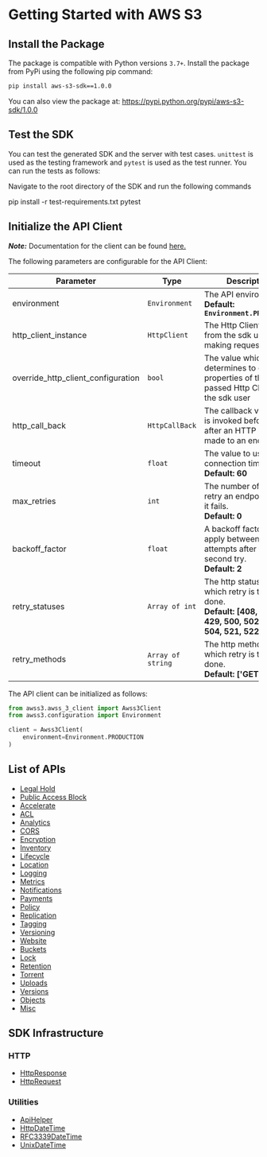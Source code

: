 
# Getting Started with AWS S3

## Install the Package

The package is compatible with Python versions `3.7+`.
Install the package from PyPi using the following pip command:

```bash
pip install aws-s3-sdk==1.0.0
```

You can also view the package at:
https://pypi.python.org/pypi/aws-s3-sdk/1.0.0

## Test the SDK

You can test the generated SDK and the server with test cases. `unittest` is used as the testing framework and `pytest` is used as the test runner. You can run the tests as follows:

Navigate to the root directory of the SDK and run the following commands


pip install -r test-requirements.txt
pytest


## Initialize the API Client

**_Note:_** Documentation for the client can be found [here.](https://www.github.com/MuHamza30/aws-s-3-python-sdk/tree/1.0.0/doc/client.md)

The following parameters are configurable for the API Client:

| Parameter | Type | Description |
|  --- | --- | --- |
| environment | `Environment` | The API environment. <br> **Default: `Environment.PRODUCTION`** |
| http_client_instance | `HttpClient` | The Http Client passed from the sdk user for making requests |
| override_http_client_configuration | `bool` | The value which determines to override properties of the passed Http Client from the sdk user |
| http_call_back | `HttpCallBack` | The callback value that is invoked before and after an HTTP call is made to an endpoint |
| timeout | `float` | The value to use for connection timeout. <br> **Default: 60** |
| max_retries | `int` | The number of times to retry an endpoint call if it fails. <br> **Default: 0** |
| backoff_factor | `float` | A backoff factor to apply between attempts after the second try. <br> **Default: 2** |
| retry_statuses | `Array of int` | The http statuses on which retry is to be done. <br> **Default: [408, 413, 429, 500, 502, 503, 504, 521, 522, 524]** |
| retry_methods | `Array of string` | The http methods on which retry is to be done. <br> **Default: ['GET', 'PUT']** |

The API client can be initialized as follows:

```python
from awss3.awss_3_client import Awss3Client
from awss3.configuration import Environment

client = Awss3Client(
    environment=Environment.PRODUCTION
)
```

## List of APIs

* [Legal Hold](https://www.github.com/MuHamza30/aws-s-3-python-sdk/tree/1.0.0/doc/controllers/legal-hold.md)
* [Public Access Block](https://www.github.com/MuHamza30/aws-s-3-python-sdk/tree/1.0.0/doc/controllers/public-access-block.md)
* [Accelerate](https://www.github.com/MuHamza30/aws-s-3-python-sdk/tree/1.0.0/doc/controllers/accelerate.md)
* [ACL](https://www.github.com/MuHamza30/aws-s-3-python-sdk/tree/1.0.0/doc/controllers/acl.md)
* [Analytics](https://www.github.com/MuHamza30/aws-s-3-python-sdk/tree/1.0.0/doc/controllers/analytics.md)
* [CORS](https://www.github.com/MuHamza30/aws-s-3-python-sdk/tree/1.0.0/doc/controllers/cors.md)
* [Encryption](https://www.github.com/MuHamza30/aws-s-3-python-sdk/tree/1.0.0/doc/controllers/encryption.md)
* [Inventory](https://www.github.com/MuHamza30/aws-s-3-python-sdk/tree/1.0.0/doc/controllers/inventory.md)
* [Lifecycle](https://www.github.com/MuHamza30/aws-s-3-python-sdk/tree/1.0.0/doc/controllers/lifecycle.md)
* [Location](https://www.github.com/MuHamza30/aws-s-3-python-sdk/tree/1.0.0/doc/controllers/location.md)
* [Logging](https://www.github.com/MuHamza30/aws-s-3-python-sdk/tree/1.0.0/doc/controllers/logging.md)
* [Metrics](https://www.github.com/MuHamza30/aws-s-3-python-sdk/tree/1.0.0/doc/controllers/metrics.md)
* [Notifications](https://www.github.com/MuHamza30/aws-s-3-python-sdk/tree/1.0.0/doc/controllers/notifications.md)
* [Payments](https://www.github.com/MuHamza30/aws-s-3-python-sdk/tree/1.0.0/doc/controllers/payments.md)
* [Policy](https://www.github.com/MuHamza30/aws-s-3-python-sdk/tree/1.0.0/doc/controllers/policy.md)
* [Replication](https://www.github.com/MuHamza30/aws-s-3-python-sdk/tree/1.0.0/doc/controllers/replication.md)
* [Tagging](https://www.github.com/MuHamza30/aws-s-3-python-sdk/tree/1.0.0/doc/controllers/tagging.md)
* [Versioning](https://www.github.com/MuHamza30/aws-s-3-python-sdk/tree/1.0.0/doc/controllers/versioning.md)
* [Website](https://www.github.com/MuHamza30/aws-s-3-python-sdk/tree/1.0.0/doc/controllers/website.md)
* [Buckets](https://www.github.com/MuHamza30/aws-s-3-python-sdk/tree/1.0.0/doc/controllers/buckets.md)
* [Lock](https://www.github.com/MuHamza30/aws-s-3-python-sdk/tree/1.0.0/doc/controllers/lock.md)
* [Retention](https://www.github.com/MuHamza30/aws-s-3-python-sdk/tree/1.0.0/doc/controllers/retention.md)
* [Torrent](https://www.github.com/MuHamza30/aws-s-3-python-sdk/tree/1.0.0/doc/controllers/torrent.md)
* [Uploads](https://www.github.com/MuHamza30/aws-s-3-python-sdk/tree/1.0.0/doc/controllers/uploads.md)
* [Versions](https://www.github.com/MuHamza30/aws-s-3-python-sdk/tree/1.0.0/doc/controllers/versions.md)
* [Objects](https://www.github.com/MuHamza30/aws-s-3-python-sdk/tree/1.0.0/doc/controllers/objects.md)
* [Misc](https://www.github.com/MuHamza30/aws-s-3-python-sdk/tree/1.0.0/doc/controllers/misc.md)

## SDK Infrastructure

### HTTP

* [HttpResponse](https://www.github.com/MuHamza30/aws-s-3-python-sdk/tree/1.0.0/doc/http-response.md)
* [HttpRequest](https://www.github.com/MuHamza30/aws-s-3-python-sdk/tree/1.0.0/doc/http-request.md)

### Utilities

* [ApiHelper](https://www.github.com/MuHamza30/aws-s-3-python-sdk/tree/1.0.0/doc/api-helper.md)
* [HttpDateTime](https://www.github.com/MuHamza30/aws-s-3-python-sdk/tree/1.0.0/doc/http-date-time.md)
* [RFC3339DateTime](https://www.github.com/MuHamza30/aws-s-3-python-sdk/tree/1.0.0/doc/rfc3339-date-time.md)
* [UnixDateTime](https://www.github.com/MuHamza30/aws-s-3-python-sdk/tree/1.0.0/doc/unix-date-time.md)

